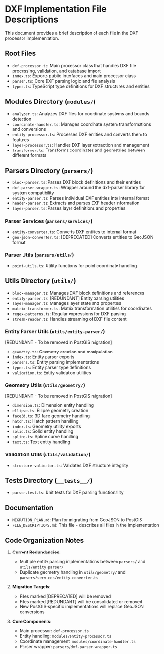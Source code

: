 # DXF Implementation File Descriptions

This document provides a brief description of each file in the DXF processor implementation.

## Root Files

- `dxf-processor.ts`: Main processor class that handles DXF file processing, validation, and database import
- `index.ts`: Exports public interfaces and main processor class
- `parser.ts`: Core DXF parsing logic and file analysis
- `types.ts`: TypeScript type definitions for DXF structures and entities

## Modules Directory (`modules/`)

- `analyzer.ts`: Analyzes DXF files for coordinate systems and bounds detection
- `coordinate-handler.ts`: Manages coordinate system transformations and conversions
- `entity-processor.ts`: Processes DXF entities and converts them to features
- `layer-processor.ts`: Handles DXF layer extraction and management
- `transformer.ts`: Transforms coordinates and geometries between different formats

## Parsers Directory (`parsers/`)

- `block-parser.ts`: Parses DXF block definitions and their entities
- `dxf-parser-wrapper.ts`: Wrapper around the dxf-parser library for system compatibility
- `entity-parser.ts`: Parses individual DXF entities into internal format
- `header-parser.ts`: Extracts and parses DXF header information
- `layer-parser.ts`: Parses layer definitions and properties

### Parser Services (`parsers/services/`)
- `entity-converter.ts`: Converts DXF entities to internal format
- `geo-json-converter.ts`: [DEPRECATED] Converts entities to GeoJSON format

### Parser Utils (`parsers/utils/`)
- `point-utils.ts`: Utility functions for point coordinate handling

## Utils Directory (`utils/`)

- `block-manager.ts`: Manages DXF block definitions and references
- `entity-parser.ts`: [REDUNDANT] Entity parsing utilities
- `layer-manager.ts`: Manages layer state and properties
- `matrix-transformer.ts`: Matrix transformation utilities for coordinates
- `regex-patterns.ts`: Regular expressions for DXF parsing
- `stream-reader.ts`: Handles streaming of DXF file content

### Entity Parser Utils (`utils/entity-parser/`)
[REDUNDANT - To be removed in PostGIS migration]
- `geometry.ts`: Geometry creation and manipulation
- `index.ts`: Entity parser exports
- `parsers.ts`: Entity parsing implementations
- `types.ts`: Entity parser type definitions
- `validation.ts`: Entity validation utilities

### Geometry Utils (`utils/geometry/`)
[REDUNDANT - To be removed in PostGIS migration]
- `dimension.ts`: Dimension entity handling
- `ellipse.ts`: Ellipse geometry creation
- `face3d.ts`: 3D face geometry handling
- `hatch.ts`: Hatch pattern handling
- `index.ts`: Geometry utility exports
- `solid.ts`: Solid entity handling
- `spline.ts`: Spline curve handling
- `text.ts`: Text entity handling

### Validation Utils (`utils/validation/`)
- `structure-validator.ts`: Validates DXF structure integrity

## Tests Directory (`__tests__/`)

- `parser.test.ts`: Unit tests for DXF parsing functionality

## Documentation

- `MIGRATION_PLAN.md`: Plan for migrating from GeoJSON to PostGIS
- `FILE_DESCRIPTIONS.md`: This file - describes all files in the implementation

## Code Organization Notes

1. **Current Redundancies**:
   - Multiple entity parsing implementations between `parsers/` and `utils/entity-parser/`
   - Duplicate geometry handling in `utils/geometry/` and `parsers/services/entity-converter.ts`

2. **Migration Targets**:
   - Files marked [DEPRECATED] will be removed
   - Files marked [REDUNDANT] will be consolidated or removed
   - New PostGIS-specific implementations will replace GeoJSON conversions

3. **Core Components**:
   - Main processor: `dxf-processor.ts`
   - Entity handling: `modules/entity-processor.ts`
   - Coordinate management: `modules/coordinate-handler.ts`
   - Parser wrapper: `parsers/dxf-parser-wrapper.ts`
